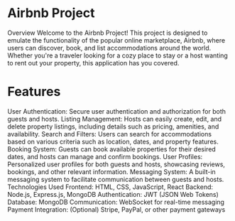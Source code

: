 
# Airbnb Project
Overview
Welcome to the Airbnb Project! This project is designed to emulate the functionality of the popular online marketplace, Airbnb, where users can discover, book, and list accommodations around the world. Whether you're a traveler looking for a cozy place to stay or a host wanting to rent out your property, this application has you covered.

# Features
User Authentication: Secure user authentication and authorization for both guests and hosts.
Listing Management: Hosts can easily create, edit, and delete property listings, including details such as pricing, amenities, and availability.
Search and Filters: Users can search for accommodations based on various criteria such as location, dates, and property features.
Booking System: Guests can book available properties for their desired dates, and hosts can manage and confirm bookings.
User Profiles: Personalized user profiles for both guests and hosts, showcasing reviews, bookings, and other relevant information.
Messaging System: A built-in messaging system to facilitate communication between guests and hosts.
Technologies Used
Frontend: HTML, CSS, JavaScript, React
Backend: Node.js, Express.js, MongoDB
Authentication: JWT (JSON Web Tokens)
Database: MongoDB
Communication: WebSocket for real-time messaging
Payment Integration: (Optional) Stripe, PayPal, or other payment gateways
